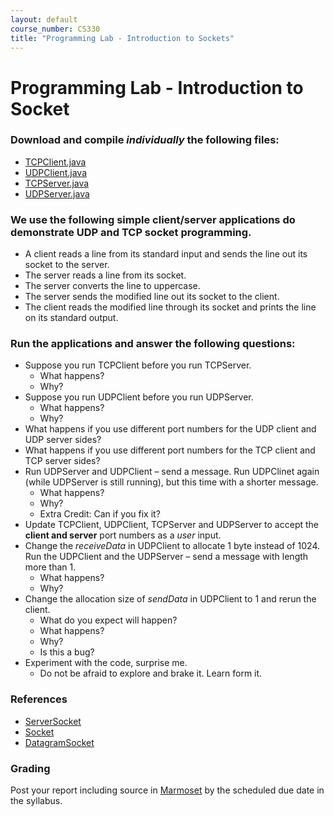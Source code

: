 ```yaml
---
layout: default
course_number: CS330
title: "Programming Lab - Introduction to Sockets"
---
```


# Programming Lab - Introduction to Socket   

### Download and compile _individually_ the following files:
  - [TCPClient.java](files/TCPClient.java)
  - [UDPClient.java](files/UDPClient.java)
  - [TCPServer.java](files/TCPServer.java)
  - [UDPServer.java](files/UDPServer.java)

### We use the following simple client/server applications do demonstrate UDP and TCP socket programming.
  - A client reads a line from its standard input and sends the line out its socket to the server.
  - The server reads a line from its socket.
  - The server converts the line to uppercase.
  - The server sends the modified line out its socket to the client.
  - The client reads the modified line through its socket and prints the line on its standard output.

###  Run the applications and answer the following questions:
  - Suppose you run TCPClient before you run TCPServer.
    - What happens?
    - Why?
  - Suppose you run UDPClient before you run UDPServer.
    - What happens?
    - Why?
  - What happens if you use different port numbers for the UDP client and UDP server sides?
  - What happens if you use different port numbers for the TCP client and TCP server sides?
  - Run UDPServer and UDPClient – send a message. Run UDPClinet again (while UDPServer is still running), but this time with a shorter message.
    - What happens?
    - Why?
    - Extra Credit: Can if you fix it?    
  - Update TCPClient, UDPClient, TCPServer and UDPServer to accept the **client and server** port numbers as a _user_ input.
  - Change the _receiveData_ in UDPClient to allocate 1 byte instead of 1024. Run the UDPClient and the UDPServer – send a message with length more than 1.
    - What happens?
    - Why?
  - Change the allocation size of _sendData_ in UDPClient to 1 and rerun the client.
    - What do you expect will happen?
    - What happens?  
    - Why?
    - Is this a bug?
 - Experiment with the code, surprise me.
    - Do not be afraid to explore and brake it. Learn form it.  

### References
- [ServerSocket](https://docs.oracle.com/javase/8/docs/api/java/net/ServerSocket.html)
- [Socket](https://docs.oracle.com/javase/8/docs/api/java/net/Socket.html)
- [DatagramSocket](https://docs.oracle.com/javase/8/docs/api/java/net/DatagramSocket.html)

### Grading
Post your report including source in [Marmoset](https://cs.ycp.edu/marmoset) by the scheduled due date in the syllabus.
